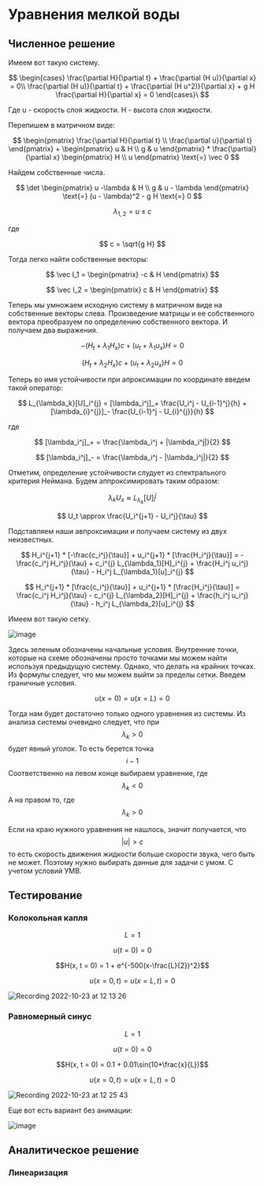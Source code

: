 # Уравнения мелкой воды

## Численное решение

Имеем вот такую систему.

$$
\begin{cases}
   \frac{\partial H}{\partial t} + \frac{\partial (H u)}{\partial x} = 0\\
  \frac{\partial (H u)}{\partial t} + \frac{\partial (H u^2)}{\partial x} + g H \frac{\partial H}{\partial x} = 0
\end{cases}\
$$

Где u - скорость слоя жидкости. H - высота слоя жидкости.

Перепишем в матричном виде:

$$
\begin{pmatrix}
\frac{\partial H}{\partial t} \\
\frac{\partial u}{\partial t}
\end{pmatrix}
+
\begin{pmatrix}
u & H \\
g & u
\end{pmatrix}
*
\frac{\partial}{\partial x}
\begin{pmatrix}
H \\
u
\end{pmatrix}
\text{=}
\vec 0
$$

Найдем собственные числа.

$$
\det \begin{pmatrix}
u -\lambda & H \\
g & u - \lambda
\end{pmatrix} \text{=} (u - \lambda)^2 - g H \text{=} 0
$$

$$
\lambda_{1,2} = u \pm c
$$

где 

$$
c = \sqrt{g H}
$$

Тогда легко найти собственные векторы:

$$
\vec l_1 = 
\begin{pmatrix}
-c & H
\end{pmatrix}
$$

$$
\vec l_2 = 
\begin{pmatrix}
c & H
\end{pmatrix}
$$

Теперь мы умножаем исходную систему в матричном виде на собственные векторы слева. Произведение матрицы и ее собственного вектора преобразуем
по определению собственного вектора. И получаем два выражения.

$$
-(H_t + \lambda_1 H_x) c + (u_t + \lambda_1 u_x) H = 0
$$

$$
(H_t + \lambda_2 H_x) c + (u_t + \lambda_2 u_x) H = 0
$$

Теперь во имя устойчивости при апроксимации по координате введем такой оператор:

$$
L_{\lambda_k}[U]_i^{j} = [\lambda_i^j]_+ \frac{U_i^j - U_{i-1}^j}{h} + [\lambda_{i}^{j}]_- \frac{U_{i-1}^j - U_{i}^{j}}{h}
$$

где

$$
[\lambda_i^j]_+ = \frac{\lambda_i^j + |\lambda_i^j|}{2}
$$

$$
[\lambda_i^j]_- = \frac{\lambda_i^j - |\lambda_i^j|}{2}
$$

Отметим, определение устойчивости слудует из спектрального критерия Неймана.
Будем аппроксимировать таким образом:

$$
\lambda_k U_x \approx L_{\lambda_k}[U]_i^{j}
$$

$$
U_t \approx \frac{U_i^{j+1} - U_i^j}{\tau}
$$

Подставляем наши авпроксимации и получаем систему из двух неизвестных.

$$
H_i^{j+1} * [-\frac{c_i^j}{\tau}] + u_i^{j+1} * [\frac{H_i^j}{\tau}] = -\frac{c_i^j H_i^j}{\tau} + c_i^{j} L_{\lambda_1}[H]_i^{j} + \frac{H_i^j u_i^j}{\tau} - H_i^j L_{\lambda_1}[u]_i^{j}
$$

$$
H_i^{j+1} * [\frac{c_i^j}{\tau}] + u_i^{j+1} * [\frac{H_i^j}{\tau}] = \frac{c_i^j H_i^j}{\tau} - c_i^{j} L_{\lambda_2}[H]_i^{j} + \frac{h_i^j u_i^j}{\tau} - h_i^j L_{\lambda_2}[u]_i^{j}
$$

Имеем вот такую сетку.

![image](https://user-images.githubusercontent.com/25401699/197346542-cf91ded9-06f2-43d7-9b17-bbdce2298b6e.png)


Здесь зеленым обозначены начальные условия.
Внутренние точки, которые на схеме обозначены просто точками мы можем найти используя предыдущую систему.
Однако, что делать на крайних точках. Из формулы следует, что мы можем выйти за пределы сетки.
Введем граничные условия.

$$
u(x = 0) = u(x = L) = 0
$$

Тогда нам будет достаточно только одного уравнения из системы.
Из анализа системы очевидно следует, что при $$\lambda_k > 0$$ будет явный уголок. То есть берется точка $$i-1$$
Соответственно на левом конце выбираем уравнение, где $$\lambda_k < 0$$ А на правом то, где $$\lambda_k > 0$$

Если на краю нужного уравнения не нашлось, значит получается, что $$|u| > c$$
то есть скорость движения жидкости больше скорости звука, чего быть не может. Поэтому нужно выбирать данные для задачи с умом. С учетом условий УМВ.

## Тестирование

### Колокольная капля

$$L = 1$$

$$u(t = 0) = 0$$

$$H(x, t = 0) = 1 + e^{-500(x-\frac{L}{2})^2}$$

$$u(x = 0, t) = u(x = L, t) = 0$$

![Recording 2022-10-23 at 12 13 26](https://user-images.githubusercontent.com/25401699/197384116-8a98acf4-2a67-475b-af4e-72123cc7eec7.gif)

### Равномерный синус

$$L = 1$$

$$u(t = 0) = 0$$

$$H(x, t = 0) = 0.1 + 0.01\sin(10*\frac{x}{L})$$

$$u(x = 0, t) = u(x = L, t) = 0$$

![Recording 2022-10-23 at 12 25 43](https://user-images.githubusercontent.com/25401699/197384494-035cf517-f02f-498e-9e8c-4af38c5496a7.gif)

Еще вот есть вариант без анимации:

![image](https://user-images.githubusercontent.com/25401699/197385064-111cfd39-23c0-4c81-8190-7a7245933092.png)

## Аналитическое решение

### Линеаризация


